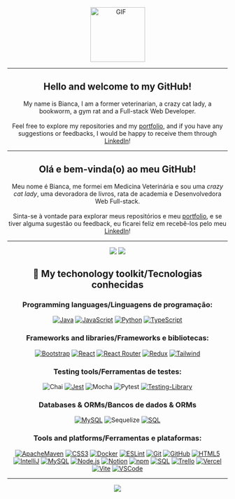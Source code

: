 <div align="center">

<picture>
  <source media="(prefers-color-scheme: dark)" srcset="https://media1.giphy.com/media/H1dxi6xdh4NGQCZSvz/giphy.gif">  
  <img align="center" alt="GIF" src=""  width="125px" height="125px"/>
</picture>

</div>

<hr>


<div align="center">
  
## Hello and welcome to my GitHub!
My name is Bianca, I am a former veterinarian, a crazy cat lady, a bookworm, a gym rat and a Full-stack Web Developer. 
<br><br>
Feel free to explore my repositories and my <a href="https://biancashiromoto.github.io/" target="_blank">portfolio</a>, and if you have any suggestions or feedbacks, I would be happy to receive them through <a href="https://www.linkedin.com/in/bshiromoto/" target="_blank">LinkedIn</a>!

<hr>

## Olá e bem-vinda(o) ao meu GitHub!
Meu nome é Bianca, me formei em Medicina Veterinária e sou uma <i>crazy cat lady</i>, uma devoradora de livros, rata de academia e Desenvolvedora Web Full-stack.
<br><br>
Sinta-se à vontade para explorar meus repositórios e meu <a href="https://biancashiromoto.github.io/" target="_blank">portfolio</a>, e se tiver alguma sugestão ou feedback, eu ficarei feliz em recebê-los pelo meu <a href="https://www.linkedin.com/in/bshiromoto/" target="_blank">LinkedIn</a>!

<hr>

![](https://github-readme-stats-git-masterrstaa-rickstaa.vercel.app/api?username=biancashiromoto&hide=contribs,issues,stars&rank_icon=github&hide_border=true&show_icons=true&icon_color=FFF&bg_color=22272E&title_color=ADBAC7&text_color=ADBAC7&include_all_commits=true&count_private=true&card_width=300px)
![](https://github-readme-stats-git-masterrstaa-rickstaa.vercel.app/api/top-langs/?username=biancashiromoto&hide=html,css&hide_border=true&show_icons=true&bg_color=22272E&title_color=ADBAC7&text_color=ADBAC7&layout=compact&langs_count=6)

## 🧰 My techonology toolkit/Tecnologias conhecidas

### Programming languages/Linguagens de programação:
[![Java](https://img.shields.io/badge/java-%23ED8B00.svg?style=for-the-badge&logo=openjdk&logoColor=white)]()
[![JavaScript](https://img.shields.io/badge/JavaScript-323330?style=for-the-badge&logo=javascript&logoColor=F7DF1E)]()
[![Python](https://img.shields.io/badge/Python-FFD43B?style=for-the-badge&logo=python&logoColor=blue)]()
[![TypeScript](https://img.shields.io/badge/TypeScript-007ACC?style=for-the-badge&logo=typescript&logoColor=white)]()

### Frameworks and libraries/Frameworks e bibliotecas:
[![Bootstrap](https://img.shields.io/badge/Bootstrap-563D7C?style=for-the-badge&logo=bootstrap&logoColor=white)]()
[![React](https://img.shields.io/badge/React-20232A?style=for-the-badge&logo=react&logoColor=61DAFB)]()
[![React Router](https://img.shields.io/badge/React_Router-CA4245?style=for-the-badge&logo=react-router&logoColor=white)]()
[![Redux](https://img.shields.io/badge/Redux-593D88?style=for-the-badge&logo=redux&logoColor=white)]()
[![Tailwind](https://img.shields.io/badge/Tailwind_CSS-38B2AC?style=for-the-badge&logo=tailwind-css&logoColor=white)]()

### Testing tools/Ferramentas de testes:
![Chai](https://img.shields.io/badge/-chai-%23E5E5E5?style=for-the-badge&logo=chai&logoColor=853232)
[![Jest](https://img.shields.io/badge/Jest-C21325?style=for-the-badge&logo=jest&logoColor=white)]()
![Mocha](https://img.shields.io/badge/-mocha-%238D6748?style=for-the-badge&logo=mocha&logoColor=white)
![Pytest](https://img.shields.io/badge/-pytest-%43B02A?style=for-the-badge&logo=pytest&logoColor=white)
[![Testing-Library](https://img.shields.io/badge/-TestingLibrary-%23E33332?style=for-the-badge&logo=testing-library&logoColor=white)]()

### Databases & ORMs/Bancos de dados & ORMs
[![MySQL](https://img.shields.io/badge/MySQL-005C84?style=for-the-badge&logo=mysql&logoColor=white)]()
![Sequelize](https://img.shields.io/badge/Sequelize-52B0E7?style=for-the-badge&logo=Sequelize&logoColor=white)
[![SQL](https://img.shields.io/badge/SQL-003B57?style=for-the-badge&logo=sql&logoColor=white)]()

### Tools and platforms/Ferramentas e plataformas:
[![ApacheMaven](https://img.shields.io/badge/apache_maven-C71A36?style=for-the-badge&logo=apachemaven&logoColor=white)]()
[![CSS3](https://img.shields.io/badge/CSS3-1572B6?style=for-the-badge&logo=css3&logoColor=white)]()
[![Docker](https://img.shields.io/badge/Docker-2CA5E0?style=for-the-badge&logo=docker&logoColor=white)]()
[![ESLint](https://img.shields.io/badge/eslint-3A33D1?style=for-the-badge&logo=eslint&logoColor=white)]()
[![Git](https://img.shields.io/badge/Git-E44C30?style=for-the-badge&logo=git&logoColor=white)]()
[![GitHub](https://img.shields.io/badge/GitHub-100000?style=for-the-badge&logo=github&logoColor=white)]()
[![HTML5](https://img.shields.io/badge/HTML5-E34F26?style=for-the-badge&logo=html5&logoColor=white)]()
[![IntelliJ](https://img.shields.io/badge/IntelliJ_IDEA-000000.svg?style=for-the-badge&logo=intellij-idea&logoColor=white)]()
[![MySQL](https://img.shields.io/badge/MySQL-005C84?style=for-the-badge&logo=mysql&logoColor=white)]()
[![Node.js](https://img.shields.io/badge/Node.js-339933?style=for-the-badge&logo=node.js&logoColor=white)]()
[![Notion](https://img.shields.io/badge/Notion-000000?style=for-the-badge&logo=notion&logoColor=white)]()
[![npm](https://img.shields.io/badge/npm-CB3837?style=for-the-badge&logo=npm&logoColor=white)]()
[![SQL](https://img.shields.io/badge/SQL-003B57?style=for-the-badge&logo=sql&logoColor=white)]()
[![Trello](https://img.shields.io/badge/Trello-0052CC?style=for-the-badge&logo=trello&logoColor=white)]()
[![Vercel](https://img.shields.io/badge/Vercel-000000?style=for-the-badge&logo=vercel&logoColor=white)]()
[![Vite](https://img.shields.io/badge/Vite-B73BFE?style=for-the-badge&logo=vite&logoColor=FFD62E)]()
[![VSCode](https://img.shields.io/badge/VSCode-0078D4?style=for-the-badge&logo=visual%20studio%20code&logoColor=white)]()


<hr>

![](https://komarev.com/ghpvc/?username=biancashiromoto)
</div>
